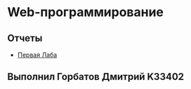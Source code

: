 # Web-программирование


## Отчеты
* [Первая Лаба](http://127.0.0.1:8000/lab1/)


## Выполнил Горбатов Дмитрий K33402